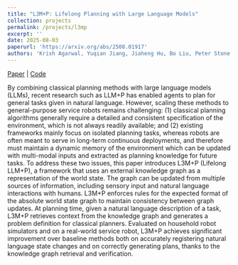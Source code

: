 ```yaml
---
title: "L3M+P: Lifelong Planning with Large Language Models"
collection: projects
permalink: /projects/l3mp
excerpt: ''
date: 2025-08-03
paperurl: 'https://arxiv.org/abs/2508.01917'
authors: 'Krish Agarwal, Yuqian Jiang, Jiaheng Hu, Bo Liu, Peter Stone'
---
```


[Paper](https://arxiv.org/abs/2508.01917) |
[Code](https://github.com/krishagarwal/l3m-p)

By combining classical planning methods with large language models (LLMs), recent research such as LLM+P has enabled agents to plan for general tasks given in natural language. However, scaling these methods to general-purpose service robots remains challenging: (1) classical planning algorithms generally require a detailed and consistent specification of the environment, which is not always readily available; and (2) existing frameworks mainly focus on isolated planning tasks, whereas robots are often meant to serve in long-term continuous deployments, and therefore must maintain a dynamic memory of the environment which can be updated with multi-modal inputs and extracted as planning knowledge for future tasks. To address these two issues, this paper introduces L3M+P (Lifelong LLM+P), a framework that uses an external knowledge graph as a representation of the world state. The graph can be updated from multiple sources of information, including sensory input and natural language interactions with humans. L3M+P enforces rules for the expected format of the absolute world state graph to maintain consistency between graph updates. At planning time, given a natural language description of a task, L3M+P retrieves context from the knowledge graph and generates a problem definition for classical planners. Evaluated on household robot simulators and on a real-world service robot, L3M+P achieves significant improvement over baseline methods both on accurately registering natural language state changes and on correctly generating plans, thanks to the knowledge graph retrieval and verification.